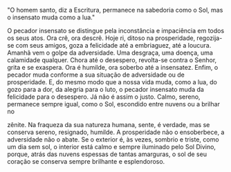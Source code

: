 
"O homem santo, diz a Escritura, permanece na sabedoria como o Sol, mas o insensato muda como a lua."

O pecador insensato se distingue pela inconstância e impaciência em todos os seus atos. Ora crê, ora descrê. Hoje ri, ditoso na prosperidade, regozija-se com seus amigos, goza a felicidade até a embriaguez, até a loucura. Amanhã vem o golpe da adversidade. Uma desgraça, uma doença, uma calamidade qualquer. Chora até o desespero, revolta-se contra o Senhor, grita e se exaspera. Ora é humilde, ora soberbo até a insensatez. Enfim, o pecador muda conforme a sua situação de adversidade ou de prosperidade. E, do mesmo modo que a nossa vida muda, como a lua, do gozo para a dor, da alegria para o luto, o pecador insensato muda da felicidade para o desespero. Já não é assim o justo. Calmo, sereno, permanece sempre igual, como o Sol, escondido entre nuvens ou a brilhar no

zênite. Na fraqueza da sua natureza humana, sente, é verdade, mas se conserva sereno, resignado, humilde. A prosperidade não o ensoberbece, a adversidade não o abate. Se o exterior é, às vezes, sombrio e triste, como um dia sem sol, o interior está calmo e sempre iluminado pelo Sol Divino, porque, atrás das nuvens espessas de tantas amarguras, o sol de seu coração se conserva sempre brilhante e esplendoroso.

